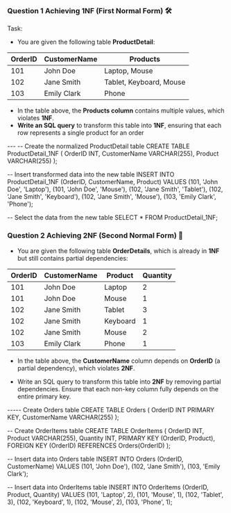 

### Question 1 Achieving 1NF (First Normal Form) 🛠️
Task:
- You are given the following table **ProductDetail**:

| OrderID | CustomerName  | Products                        |
|---------|---------------|---------------------------------|
| 101     | John Doe      | Laptop, Mouse                   |
| 102     | Jane Smith    | Tablet, Keyboard, Mouse         |
| 103     | Emily Clark   | Phone                           |


- In the table above, the **Products column** contains multiple values, which violates **1NF**.
- **Write an SQL query** to transform this table into **1NF**, ensuring that each row represents a single product for an order

--- -- Create the normalized ProductDetail table
CREATE TABLE ProductDetail_1NF (
    OrderID INT,
    CustomerName VARCHAR(255),
    Product VARCHAR(255)
);

-- Insert transformed data into the new table
INSERT INTO ProductDetail_1NF (OrderID, CustomerName, Product)
VALUES
    (101, 'John Doe', 'Laptop'),
    (101, 'John Doe', 'Mouse'),
    (102, 'Jane Smith', 'Tablet'),
    (102, 'Jane Smith', 'Keyboard'),
    (102, 'Jane Smith', 'Mouse'),
    (103, 'Emily Clark', 'Phone');

-- Select the data from the new table
SELECT * FROM ProductDetail_1NF;

### Question 2 Achieving 2NF (Second Normal Form) 🧩

- You are given the following table **OrderDetails**, which is already in **1NF** but still contains partial dependencies:

| OrderID | CustomerName  | Product      | Quantity |
|---------|---------------|--------------|----------|
| 101     | John Doe      | Laptop       | 2        |
| 101     | John Doe      | Mouse        | 1        |
| 102     | Jane Smith    | Tablet       | 3        |
| 102     | Jane Smith    | Keyboard     | 1        |
| 102     | Jane Smith    | Mouse        | 2        |
| 103     | Emily Clark   | Phone        | 1        |

- In the table above, the **CustomerName** column depends on **OrderID** (a partial dependency), which violates **2NF**. 

- Write an SQL query to transform this table into **2NF** by removing partial dependencies. Ensure that each non-key column fully depends on the entire primary key.

----- Create Orders table
CREATE TABLE Orders (
    OrderID INT PRIMARY KEY,
    CustomerName VARCHAR(255)
);

-- Create OrderItems table
CREATE TABLE OrderItems (
    OrderID INT,
    Product VARCHAR(255),
    Quantity INT,
    PRIMARY KEY (OrderID, Product),
    FOREIGN KEY (OrderID) REFERENCES Orders(OrderID)
);

-- Insert data into Orders table
INSERT INTO Orders (OrderID, CustomerName) VALUES
(101, 'John Doe'),
(102, 'Jane Smith'),
(103, 'Emily Clark');

-- Insert data into OrderItems table
INSERT INTO OrderItems (OrderID, Product, Quantity) VALUES
(101, 'Laptop', 2),
(101, 'Mouse', 1),
(102, 'Tablet', 3),
(102, 'Keyboard', 1),
(102, 'Mouse', 2),
(103, 'Phone', 1);





